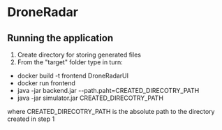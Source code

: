# DroneRadar

## Running the application
1. Create directory for storing generated files
2. From the "target" folder type in turn:
  - docker build -t frontend DroneRadarUI
  - docker run frontend
  - java -jar backend.jar --path.paht=CREATED_DIRECOTRY_PATH
  - java -jar simulator.jar CREATED_DIRECOTRY_PATH
 
  where CREATED_DIRECOTRY_PATH is the absolute path to the directory created in step 1
